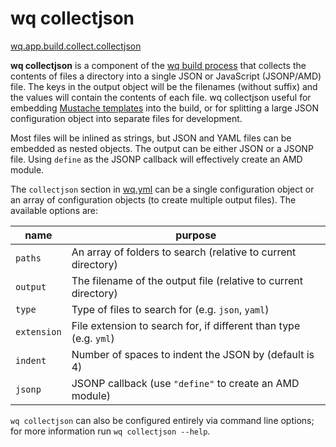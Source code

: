 wq collectjson
==============

[wq.app.build.collect.collectjson]

**wq collectjson** is a component of the [wq build process] that collects the contents of files a directory into a single JSON or JavaScript (JSONP/AMD) file.  The keys in the output object will be the filenames (without suffix) and the values will contain the contents of each file.  wq collectjson useful for embedding [Mustache templates] into the build, or for splitting a large JSON configuration object into separate files for development.

Most files will be inlined as strings, but JSON and YAML files can be embedded as nested objects.  The output can be either JSON or a JSONP file.  Using `define` as the JSONP callback will effectively create an AMD module.

The `collectjson` section in [wq.yml] can be a single configuration object or an array of configuration objects (to create multiple output files).  The available options are:

 name | purpose
------|---------
`paths` | An array of folders to search (relative to current directory)
`output` | The filename of the output file (relative to current directory)
`type` | Type of files to search for (e.g. `json`, `yaml`)
`extension` | File extension to search for, if different than type (e.g. `yml`)
`indent` | Number of spaces to indent the JSON by (default is 4)
`jsonp` | JSONP callback (use `"define"` to create an AMD module)

`wq collectjson` can also be configured entirely via command line options; for more information run `wq collectjson --help`.

[wq build process]: https://wq.io/docs/build
[Mustache templates]: https://wq.io/docs/templates
[wq.app.build.collect.collectjson]: https://github.com/wq/wq.app/blob/v0.8.0/build/collect.py#L54-L111
[wq.yml]: https://github.com/wq/wq-django-template/blob/master/django_project/app/wq.yml
